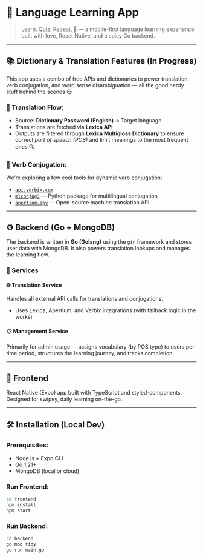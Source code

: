 # 🧠 Language Learning App

> Learn. Quiz. Repeat. 💫 — a mobile-first language learning experience built with love, React Native, and a spicy Go backend.

---

## 📚 Dictionary & Translation Features (In Progress)

This app uses a combo of free APIs and dictionaries to power translation, verb conjugation, and word sense disambiguation — all the good nerdy stuff behind the scenes 😏

### 🧬 Translation Flow:
- Source: **Dictionary Password (English)** ➜ Target language
- Translations are fetched via **Lexica API**
- Outputs are filtered through **Lexica Multigloss Dictionary** to ensure correct *part of speech (POS)* and limit meanings to the most frequent ones 🔍

### 🔄 Verb Conjugation:
We’re exploring a few cool tools for dynamic verb conjugation:
- [`api.verbix.com`](https://api.verbix.com/conjugator/html)
- [`mlconjug3`](https://pypi.org/project/mlconjug3/) — Python package for multilingual conjugation
- [`apertium-apy`](https://github.com/apertium/apertium-apy) — Open-source machine translation API

---

## ⚙️ Backend (Go + MongoDB)

The backend is written in **Go (Golang)** using the `gin` framework and stores user data with MongoDB. It also powers translation lookups and manages the learning flow.

### 🧠 Services

#### 🌐 Translation Service
Handles all external API calls for translations and conjugations.
- Uses Lexica, Apertium, and Verbix integrations (with fallback logic in the works)

#### 📋 Management Service
Primarily for admin usage — assigns vocabulary (by POS type) to users per time period, structures the learning journey, and tracks completion.

---

## 📱 Frontend

React Native (Expo) app built with TypeScript and styled-components. Designed for swipey, daily learning on-the-go.

---

## 🛠️ Installation (Local Dev)

### Prerequisites:
- Node.js + Expo CLI
- Go 1.21+
- MongoDB (local or cloud)

### Run Frontend:
```bash
cd frontend
npm install
npm start
```

### Run Backend:
```bash
cd backend
go mod tidy
go run main.go
```
